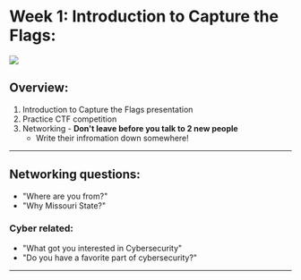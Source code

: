 # Week 1: Introduction to Capture the Flags:

![](https://media3.giphy.com/media/v1.Y2lkPTc5MGI3NjExOGZybXltanVoeTkyZ2VlbWg1cWI5emcyZDhvYm4xN3hyd2x1a3czeSZlcD12MV9pbnRlcm5hbF9naWZfYnlfaWQmY3Q9Zw/LcfBYS8BKhCvK/giphy.gif)

## Overview:
1. Introduction to Capture the Flags presentation
2. Practice CTF competition
3. Networking - **Don't leave before you talk to 2 new people**
    - Write their infromation down somewhere!

---

## Networking questions:
- "Where are you from?"
- "Why Missouri State?"
### Cyber related:
- "What got you interested in Cybersecurity"
- "Do you have a favorite part of cybersecurity?"

---
